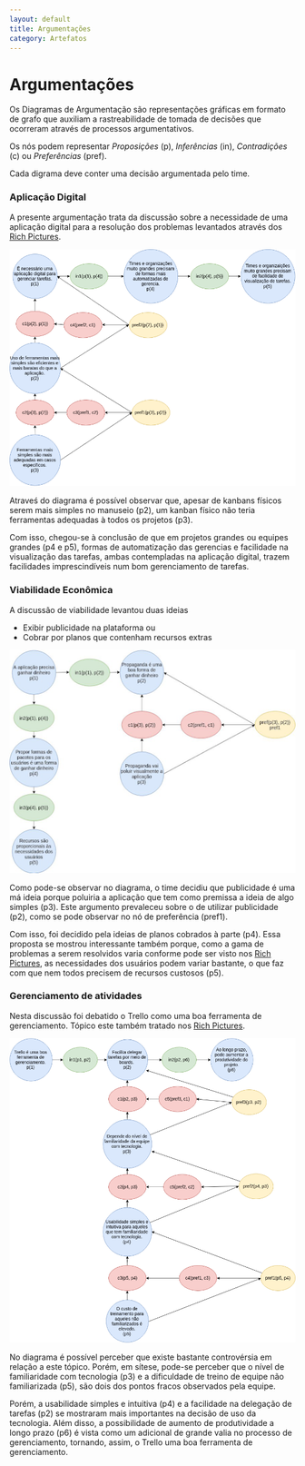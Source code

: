 ```yaml
---
layout: default
title: Argumentações
category: Artefatos
---
```


# Argumentações

Os Diagramas de Argumentação são representações gráficas em formato de grafo que auxiliam a rastreabilidade de tomada de decisões que ocorreram através de processos argumentativos.

Os nós podem representar _Proposições_ (p), _Inferências_ (in), _Contradições_ (c) ou _Preferências_ (pref).

Cada digrama deve conter uma decisão argumentada pelo time.

### Aplicação Digital

A presente argumentação trata da discussão sobre a necessidade de uma aplicação digital para a resolução dos problemas levantados através dos [Rich Pictures](/rich%20pictures.html).

![aplicação digital](imagens/AppDigital.png)

Atraveś do diagrama é possível observar que, apesar de kanbans físicos serem mais simples no manuseio (p2), um kanban físico não teria ferramentas adequadas à todos os projetos (p3).

Com isso, chegou-se à conclusão de que em projetos grandes ou equipes grandes (p4 e p5), formas de automatização das gerencias e facilidade na visualização das tarefas, ambas contempladas na aplicação digital, trazem facilidades imprescindíveis num bom gerenciamento de tarefas.

### Viabilidade Econômica

A discussão de viabilidade levantou duas ideias
- Exibir publicidade na plataforma ou
- Cobrar por planos que contenham recursos extras

![argumentação do financeiro](imagens/argfinanceiro.png)

Como pode-se observar no diagrama, o time decidiu que publicidade é uma má ideia porque poluiria a aplicação que tem como premissa a ideia de algo simples (p3). Este argumento prevaleceu sobre o de utilizar publicidade (p2), como se pode observar no nó de preferência (pref1).

Com isso, foi decidido pela ideias de planos cobrados à parte (p4). Essa proposta se mostrou interessante também porque, como a gama de problemas a serem resolvidos varia conforme pode ser visto nos [Rich Pictures](/rich%20pictures.html), as necessidades dos usuários podem variar bastante, o que faz com que nem todos precisem de recursos custosos (p5).

### Gerenciamento de atividades

Nesta discussão foi debatido o Trello como uma boa ferramenta de gerenciamento. Tópico este também tratado nos [Rich Pictures](/rich%20pictures.html).

![gerenciamento](imagens/gerenciamento.png)

No diagrama é possível perceber que existe bastante controvérsia em relação a este tópico. Porém, em sítese, pode-se perceber que o nível de familiaridade com tecnologia (p3) e a dificuldade de treino de equipe não familiarizada (p5), são dois dos pontos fracos observados pela equipe.

Porém, a usabilidade simples e intuitiva (p4) e a facilidade na delegação de tarefas (p2) se mostraram mais importantes na decisão de uso da tecnologia. Além disso, a possibilidade de aumento de produtividade a longo prazo (p6) é vista como um adicional de grande valia no processo de gerenciamento, tornando, assim, o Trello uma boa ferramenta de gerenciamento.